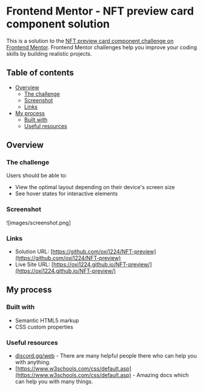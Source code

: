 # Frontend Mentor - NFT preview card component solution

This is a solution to the [NFT preview card component challenge on Frontend Mentor](https://www.frontendmentor.io/challenges/nft-preview-card-component-SbdUL_w0U). Frontend Mentor challenges help you improve your coding skills by building realistic projects. 

## Table of contents

- [Overview](#overview)
  - [The challenge](#the-challenge)
  - [Screenshot](#screenshot)
  - [Links](#links)
- [My process](#my-process)
  - [Built with](#built-with)
  - [Useful resources](#useful-resources)


## Overview

### The challenge

Users should be able to:

- View the optimal layout depending on their device's screen size
- See hover states for interactive elements

### Screenshot

![images/screenshot.png]

### Links

- Solution URL: [https://github.com/oxi1224/NFT-preview](https://github.com/oxi1224/NFT-preview)
- Live Site URL: [https://oxi1224.github.io/NFT-preview/](https://oxi1224.github.io/NFT-preview/)

## My process

### Built with

- Semantic HTML5 markup
- CSS custom properties

### Useful resources

- [discord.gg/web](discord.gg/web) - There are many helpful people there who can help you with anything.
- [https://www.w3schools.com/css/default.asp](https://www.w3schools.com/css/default.asp) - Amazing docs which can help you with many things.
